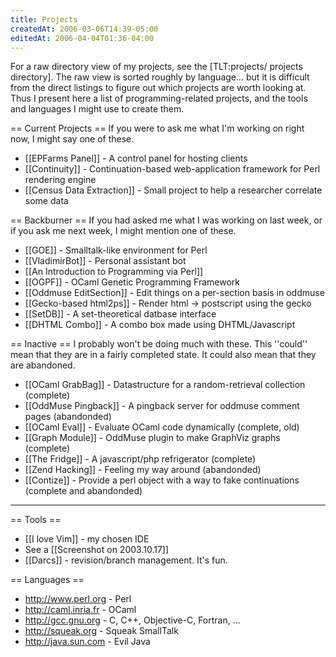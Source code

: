 ```yaml
---
title: Projects
createdAt: 2006-03-06T14:39-05:00
editedAt: 2006-04-04T01:36-04:00
---
```


For a raw directory view of my projects, see the [TLT:projects/ projects directory].  The raw view is sorted roughly by language... but it is difficult from the direct listings to figure out which projects are worth looking at. Thus I present here a list of programming-related projects, and the tools and languages I might use to create them.

== Current Projects ==
If you were to ask me what I'm working on right now, I might say one of these.
* [[EPFarms Panel]] - A control panel for hosting clients
* [[Continuity]] - Continuation-based web-application framework for Perl
rendering engine
* [[Census Data Extraction]] - Small project to help a researcher correlate some data

== Backburner ==
If you had asked me what I was working on last week, or if you ask me next week, I might mention one of these.
* [[GOE]] - Smalltalk-like environment for Perl
* [[VladimirBot]] - Personal assistant bot
* [[An Introduction to Programming via Perl]]
* [[OGPF]] - OCaml Genetic Programming Framework
* [[Oddmuse EditSection]] - Edit things on a per-section basis in oddmuse
* [[Gecko-based html2ps]] - Render html -> postscript using the gecko 
* [[SetDB]] - A set-theoretical datbase interface
* [[DHTML Combo]] - A combo box made using DHTML/Javascript

== Inactive ==
I probably won't be doing much with these. This ''could'' mean that they are in a fairly completed state. It could also mean that they are abandoned.
* [[OCaml GrabBag]] - Datastructure for a random-retrieval collection (complete)
* [[OddMuse Pingback]] - A pingback server for oddmuse comment pages (abandonded)
* [[OCaml Eval]] - Evaluate OCaml code dynamically (complete, old)
* [[Graph Module]] - OddMuse plugin to make GraphViz graphs (complete)
* [[The Fridge]] - A javascript/php refrigerator (complete)
* [[Zend Hacking]] - Feeling my way around (abandonded)
* [[Contize]] - Provide a perl object with a way to fake continuations (complete and abandonded)

----

== Tools ==
* [[I love Vim]] - my chosen IDE
* See a [[Screenshot on 2003.10.17]]
* [[Darcs]] - revision/branch management. It's fun.

== Languages ==
* http://www.perl.org - Perl
* http://caml.inria.fr - OCaml
* http://gcc.gnu.org - C, C++, Objective-C, Fortran, ...
* http://squeak.org - Squeak SmallTalk
* http://java.sun.com - Evil Java

